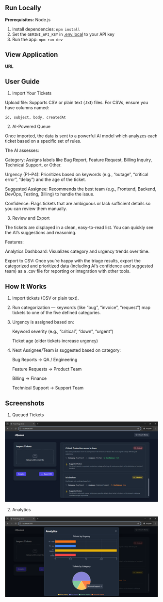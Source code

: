 ## Run Locally

**Prerequisites:**  Node.js

1. Install dependencies:
   `npm install`
2. Set the `GEMINI_API_KEY` in [.env.local](.env.local) to your API key
3. Run the app:
   `npm run dev`

## View Application

**URL**

## User Guide

1. Import Your Tickets

Upload file:
Supports CSV or plain text (.txt) files.
For CSVs, ensure you have columns named:

`id, subject, body, createdAt`

2. AI-Powered Queue

Once imported, the data is sent to a powerful AI model which analyzes each ticket based on a specific set of rules.

The AI assesses:

Category: Assigns labels like Bug Report, Feature Request, Billing Inquiry, Technical Support, or Other.

Urgency (P1–P4): Prioritizes based on keywords (e.g., “outage”, “critical error”, “delay”) and the age of the ticket.

Suggested Assignee: Recommends the best team (e.g., Frontend, Backend, DevOps, Testing, Billing) to handle the issue.

Confidence: Flags tickets that are ambiguous or lack sufficient details so you can review them manually.

3. Review and Export

The tickets are displayed in a clean, easy-to-read list. You can quickly see the AI’s suggestions and reasoning.

Features:

Analytics Dashboard:
Visualizes category and urgency trends over time.

Export to CSV:
Once you’re happy with the triage results, export the categorized and prioritized data (including AI’s confidence and suggested team) as a .csv file for reporting or integration with other tools.

## How It Works

1. Import tickets (CSV or plain text).

2. Run categorization — keywords (like “bug”, “invoice”, “request”) map tickets to one of the five defined categories.

3. Urgency is assigned based on:

   Keyword severity (e.g., “critical”, “down”, “urgent”)

   Ticket age (older tickets increase urgency)

4. Next Assignee/Team is suggested based on category:

   Bug Reports → QA / Engineering

   Feature Requests → Product Team

   Billing → Finance

   Technical Support → Support Team


## Screenshots

1. Queued Tickets

![Queued Tickets](image.png)

2. Analytics

![Analytics](image-1.png)